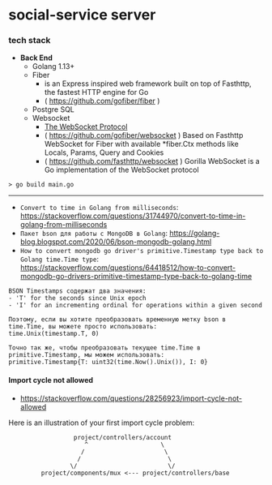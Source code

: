 # social-service server

### tech stack
+ **Back End**
  - Golang 1.13+
  - Fiber
    - is an Express inspired web framework built on top of Fasthttp, the fastest HTTP engine for Go
    - ( https://github.com/gofiber/fiber )
  - Postgre SQL
  - Websocket
    - [The WebSocket Protocol](https://www.rfc-editor.org/rfc/rfc6455.txt)
    - ( https://github.com/gofiber/websocket ) Based on Fasthttp WebSocket for Fiber with available *fiber.Ctx methods like Locals, Params, Query and Cookies
    - ( https://github.com/fasthttp/websocket ) Gorilla WebSocket is a Go implementation of the WebSocket protocol

```shell script
> go build main.go
```


---

* `Convert to time in Golang from milliseconds`: https://stackoverflow.com/questions/31744970/convert-to-time-in-golang-from-milliseconds
* `Пакет bson для работы с MongoDB в Golang`: https://golang-blog.blogspot.com/2020/06/bson-mongodb-golang.html
* `How to convert mongodb go driver's primitive.Timestamp type back to Golang time.Time type`: https://stackoverflow.com/questions/64418512/how-to-convert-mongodb-go-drivers-primitive-timestamp-type-back-to-golang-time
```text
BSON Timestamps содержат два значения:
- 'T' for the seconds since Unix epoch
- 'I' for an incrementing ordinal for operations within a given second

Поэтому, если вы хотите преобразовать временную метку bson в time.Time, вы можете просто использовать:
time.Unix(timestamp.T, 0)

Точно так же, чтобы преобразовать текущее time.Time в primitive.Timestamp, мы можем использовать:
primitive.Timestamp{T: uint32(time.Now().Unix()), I: 0}
```

#### Import cycle not allowed

* https://stackoverflow.com/questions/28256923/import-cycle-not-allowed

Here is an illustration of your first import cycle problem:
```text
                  project/controllers/account
                     ^                    \    
                    /                      \
                   /                        \ 
                 \/                         \/
         project/components/mux <--- project/controllers/base
```

